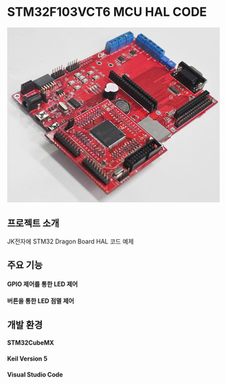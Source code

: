 # STM32F103VCT6 MCU HAL CODE
![Dragon Board](images/board.jpg)

## 프로젝트 소개
JK전자에 STM32 Dragon Board HAL 코드 예제

## 주요 기능
#### GPIO 제어를 통한 LED 제어
#### 버튼을 통한 LED 점멸 제어

## 개발 환경
#### STM32CubeMX
#### Keil Version 5
#### Visual Studio Code




   

